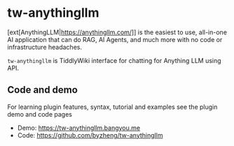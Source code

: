 # tw-anythingllm

[ext[AnythingLLM|https://anythingllm.com/]] is the easiest to use, all-in-one AI application that can do RAG, AI Agents, and much more with no code or infrastructure headaches.

`tw-anythingllm` is TiddlyWiki interface for chatting for Anything LLM using API.

## Code and demo


For learning plugin features, syntax, tutorial and examples see the plugin demo and code pages

* Demo: https://tw-anythingllm.bangyou.me
* Code: https://github.com/byzheng/tw-anythingllm
